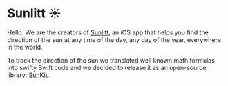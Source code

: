 # Sunlitt ☀️

Hello. We are the creators of [Sunlitt](https://apps.apple.com/app/sunlitt/id1628751457), an iOS app that helps you find the direction of the sun at any time of the day, any day of the year, everywhere in the world.

To track the direction of the sun we translated well known math formulas into swifty Swift code and we decided to release it as an open-source library: [SunKit](https://github.com/Sunlitt/SunKit).
